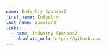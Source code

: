 ```yaml
---
name: Industry Sponsor2
first_name: Industry
last_name: Sponsor2
links:
  - name: Industry Sponsor2
    absolute_url: https://github.com
---
```

